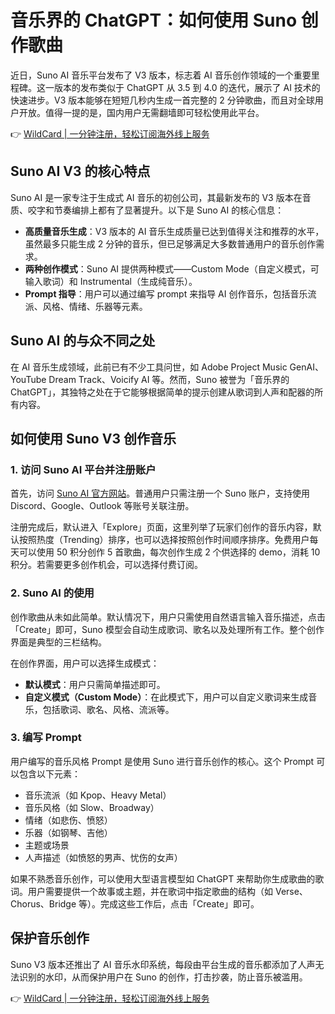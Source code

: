 # 音乐界的 ChatGPT：如何使用 Suno 创作歌曲

近日，Suno AI 音乐平台发布了 V3 版本，标志着 AI 音乐创作领域的一个重要里程碑。这一版本的发布类似于 ChatGPT 从 3.5 到 4.0 的迭代，展示了 AI 技术的快速进步。V3 版本能够在短短几秒内生成一首完整的 2 分钟歌曲，而且对全球用户开放。值得一提的是，国内用户无需翻墙即可轻松使用此平台。

👉 [WildCard | 一分钟注册，轻松订阅海外线上服务](https://bbtdd.com/WildCard)

## Suno AI V3 的核心特点

Suno AI 是一家专注于生成式 AI 音乐的初创公司，其最新发布的 V3 版本在音质、咬字和节奏编排上都有了显著提升。以下是 Suno AI 的核心信息：

- **高质量音乐生成**：V3 版本的 AI 音乐生成质量已达到值得关注和推荐的水平，虽然最多只能生成 2 分钟的音乐，但已足够满足大多数普通用户的音乐创作需求。
- **两种创作模式**：Suno AI 提供两种模式——Custom Mode（自定义模式，可输入歌词）和 Instrumental（生成纯音乐）。
- **Prompt 指导**：用户可以通过编写 prompt 来指导 AI 创作音乐，包括音乐流派、风格、情绪、乐器等元素。

## Suno AI 的与众不同之处

在 AI 音乐生成领域，此前已有不少工具问世，如 Adobe Project Music GenAI、YouTube Dream Track、Voicify AI 等。然而，Suno 被誉为「音乐界的 ChatGPT」，其独特之处在于它能够根据简单的提示创建从歌词到人声和配器的所有内容。

## 如何使用 Suno V3 创作音乐

### 1. 访问 Suno AI 平台并注册账户

首先，访问 [Suno AI 官方网站](http://www.suno.ai)。普通用户只需注册一个 Suno 账户，支持使用 Discord、Google、Outlook 等账号关联注册。

注册完成后，默认进入「Explore」页面，这里列举了玩家们创作的音乐内容，默认按照热度（Trending）排序，也可以选择按照创作时间顺序排序。免费用户每天可以使用 50 积分创作 5 首歌曲，每次创作生成 2 个供选择的 demo，消耗 10 积分。若需要更多创作机会，可以选择付费订阅。

### 2. Suno AI 的使用

创作歌曲从未如此简单。默认情况下，用户只需使用自然语言输入音乐描述，点击「Create」即可，Suno 模型会自动生成歌词、歌名以及处理所有工作。整个创作界面是典型的三栏结构。

在创作界面，用户可以选择生成模式：

- **默认模式**：用户只需简单描述即可。
- **自定义模式（Custom Mode）**：在此模式下，用户可以自定义歌词来生成音乐，包括歌词、歌名、风格、流派等。

### 3. 编写 Prompt

用户编写的音乐风格 Prompt 是使用 Suno 进行音乐创作的核心。这个 Prompt 可以包含以下元素：

- 音乐流派（如 Kpop、Heavy Metal）
- 音乐风格（如 Slow、Broadway）
- 情绪（如悲伤、愤怒）
- 乐器（如钢琴、吉他）
- 主题或场景
- 人声描述（如愤怒的男声、忧伤的女声）

如果不熟悉音乐创作，可以使用大型语言模型如 ChatGPT 来帮助你生成歌曲的歌词。用户需要提供一个故事或主题，并在歌词中指定歌曲的结构（如 Verse、Chorus、Bridge 等）。完成这些工作后，点击「Create」即可。

## 保护音乐创作

Suno V3 版本还推出了 AI 音乐水印系统，每段由平台生成的音乐都添加了人声无法识别的水印，从而保护用户在 Suno 的创作，打击抄袭，防止音乐被滥用。

👉 [WildCard | 一分钟注册，轻松订阅海外线上服务](https://bbtdd.com/WildCard)